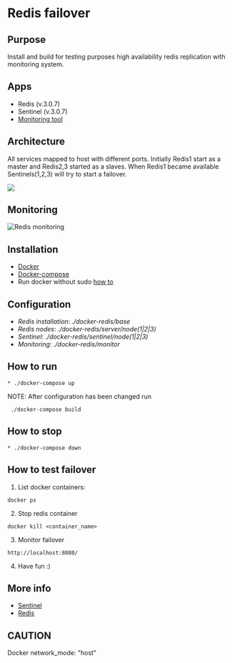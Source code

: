 # Redis failover

## Purpose
Install and build for testing purposes high availability redis replication with monitoring system. 

## Apps 
* Redis (v.3.0.7)
* Sentinel (v.3.0.7) 
* [Monitoring tool](https://github.com/junegunn/redis-stat)

## Architecture
All services mapped to host with different ports. Initially Redis1 start as a master and Redis2,3 started as a slaves. When Redis1 became available Sentinels(1,2,3) will try to start a failover.  

![](https://cloud.githubusercontent.com/assets/4140597/14103126/6dddd49e-f596-11e5-8d74-e9c72c4abed1.png)

## Monitoring 
![Redis monitoring](https://cloud.githubusercontent.com/assets/4140597/14103709/4938fc92-f599-11e5-898f-c6c75d9fcdb7.png)

## Installation
* [Docker](https://docs.docker.com/engine/installation/linux/ubuntulinux/)
* [Docker-compose](https://docs.docker.com/compose/install/)
* Run docker without sudo [how to](http://askubuntu.com/questions/477551/how-can-i-use-docker-without-sudo) 

## Configuration 
* *Redis installation*: *./docker-redis/base* 
* *Redis nodes*: *./docker-redis/server/node(1|2|3)* 
* *Sentinel*: *./docker-redis/sentinel/node(1|2|3)*
* *Monitoring*: *./docker-redis/monitor*

## How to run
```
* ./docker-compose up
```
NOTE: After configuration has been changed run
```
 ./docker-compose build
```
## How to stop
```
* ./docker-compose down
```
## How to test failover 

1) List docker containers: 
```
docker ps 
```
2) Stop redis container
```
docker kill <container_name>  
```
3) Monitor failover
```
http://localhost:8080/
```
4) Have fun :)

## More info 
* [Sentinel](http://redis.io/topics/sentinel)
* [Redis](http://redis.io/)

## CAUTION 
Docker network_mode: "host"
